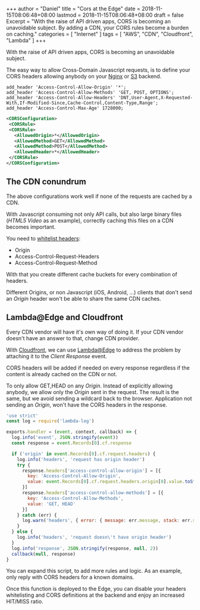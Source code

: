 +++
author = "Daniel"
title = "Cors at the Edge"
date = 2018-11-15T08:06:48+08:00
lastmod = 2018-11-15T08:06:48+08:00
draft = false
Excerpt = "With the raise of API driven apps, CORS is becoming an unavoidable subject. By adding a CDN, your CORS rules become a burden on caching."
categories = [
  "Internet"
]
tags = [
  "AWS",
  "CDN",
  "Cloudfront",
  "Lambda"
]
+++

With the raise of API driven apps, CORS is becoming an unavoidable subject.

The easy way to allow Cross-Domain Javascript requests, is to define your CORS headers allowing anybody on your [Nginx](https://enable-cors.org/server_nginx.html) or [S3](https://docs.aws.amazon.com/AmazonS3/latest/dev/cors.html) backend.

```nginx
add_header 'Access-Control-Allow-Origin' '*';
add_header 'Access-Control-Allow-Methods' 'GET, POST, OPTIONS';
add_header 'Access-Control-Allow-Headers' 'DNT,User-Agent,X-Requested-With,If-Modified-Since,Cache-Control,Content-Type,Range';
add_header 'Access-Control-Max-Age' 1728000;
```

```xml
<CORSConfiguration>
 <CORSRule>
 <CORSRule>
   <AllowedOrigin>*</AllowedOrigin>
   <AllowedMethod>GET</AllowedMethod>
   <AllowedMethod>POST</AllowedMethod>
   <AllowedHeader>*</AllowedHeader>
 </CORSRule>
</CORSConfiguration>
```

## The CDN conundrum
The above configurations work well if none of the requests are cached by a CDN.

With Javascript consuming not only API calls, but also large binary files (*HTML5 Video* as an example), correctly caching this files on a CDN becomes important.

You need to [whitelist headers](https://medium.com/@dmitter/amazon-cloudfront-and-cors-57dd43cdfd30):

* Origin
* Access-Control-Request-Headers
* Access-Control-Request-Method

With that you create different cache buckets for every combination of headers.

Different Origins, or non Javascript (iOS, Android, ...) clients that don't send an *Origin* header won't be able to share the same CDN caches.

## Lambda@Edge and Cloudfront
Every CDN vendor will have it's own way of doing it. If your CDN vendor doesn't have an answer to that, change CDN provider.

With [Cloudfront](https://aws.amazon.com/cloudfront/), we can use [Lambda@Edge](https://aws.amazon.com/lambda/edge/) to address the problem by attaching it to the *Client Response* event.

CORS headers will be added if needed on every response regardless if the content is already cached on the CDN or not.

To only allow GET,HEAD on any *Origin*. Instead of explicitly allowing anybody, we allow only the *Origin* sent in the request.
The result is the same, but we avoid sending a wildcard back to the browser. Application not sending an *Origin*, won't have the CORS headers in the response.

```js
'use strict'
const log = require('lambda-log')

exports.handler = (event, context, callback) => {
  log.info('event', JSON.stringify(event))
  const response = event.Records[0].cf.response

  if ('origin' in event.Records[0].cf.request.headers) {
    log.info('headers', 'request has origin header')
    try {
      response.headers['access-control-allow-origin'] = [{
        key: 'Access-Control-Allow-Origin',
        value: event.Records[0].cf.request.headers.origin[0].value.toString()
      }]
      response.headers['access-control-allow-methods'] = [{
        key: 'Access-Control-Allow-Methods',
        value: 'GET, HEAD'
      }]
    } catch (err) {
      log.warn('headers', { error: { message: err.message, stack: err.stack } })
    }
  } else {
    log.info('headers', 'request doesn\'t have origin header')
  }
  log.info('response', JSON.stringify(response, null, 2))
  callback(null, response)
}
```

You can expand this script, to add more rules and logic. As an example, only reply with CORS headers for a known domains.

Once this function is deployed to the Edge, you can disable your headers whitelisting and CORS definitions at the backend and enjoy an increased HIT/MISS ratio.
